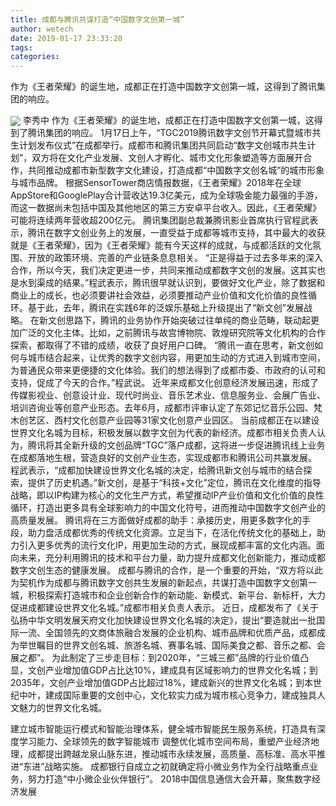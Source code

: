 ```yaml
---
title: 成都与腾讯共谋打造“中国数字文创第一城”
author: wetech
date: 2019-01-17 23:33:20
tags: 
categories: 
---
```

作为《王者荣耀》的诞生地，成都正在打造中国数字文创第一城，这得到了腾讯集团的响应。
<!-- more -->
<img align="center" border="0" src="https://imgcdn.yicai.com/uppics/images/2019/01/2d1384fe4e6046564efe893b31546f16.jpg" />
李秀中
作为《王者荣耀》的诞生地，成都正在打造中国数字文创第一城，这得到了腾讯集团的响应。
1月17日上午，“TGC2019腾讯数字文创节开幕式暨城市共生计划发布仪式”在成都举行。成都市和腾讯集团共同启动“数字文创城市共生计划”，双方将在文化产业发展、文创人才孵化、城市文化形象塑造等方面展开合作，共同推动成都市新型数字文化建设，打造成都“中国数字文创名城”的城市形象与城市品牌。
根据SensorTower商店情报数据，《王者荣耀》2018年在全球AppStore和GooglePlay合计营收达19.3亿美元，成为全球吸金能力最强的手游，而这一数据尚未包括中国及其他地区的第三方安卓平台收入。因此，《王者荣耀》可能将连续两年营收超200亿元。
腾讯集团副总裁兼腾讯影业首席执行官程武表示，腾讯在数字文创业务上的发展，一直受益于成都等城市支持，其中最大的收获就是《王者荣耀》，因为《王者荣耀》能有今天这样的成就，与成都活跃的文化氛围、开放的政策环境、完善的产业链条息息相关。
“正是得益于过去多年来的深入合作，所以今天，我们决定更进一步，共同来推动成都数字文创的发展。这其实也是水到渠成的结果。”程武表示，腾讯很早就认识到，要做好文化产业，除了数据和商业上的成长，也必须要讲社会效益，必须要推动产业价值和文化价值的良性循环。基于此，去年，腾讯在实践6年的泛娱乐基础上升级提出了“新文创”发展战略。
在新文创思路下，腾讯的业务协作开始突破过往单纯的商业范畴，联动起更加广泛的文化主体。比如，之前腾讯与故宫博物院、敦煌研究院等文化机构的合作探索，都取得了不错的成绩，收获了良好用户口碑。
“腾讯一直在思考，新文创如何与城市结合起来，让优秀的数字文创内容，用更加生动的方式进入到城市空间，为普通民众带来更便捷的文化体验。我们的想法得到了成都市委、市政府的认可和支持，促成了今天的合作。”程武说。
近年来成都文化创意经济发展迅速，形成了传媒影视业、创意设计业、现代时尚业、音乐艺术业、信息服务业、会展广告业、培训咨询业等创意产业形态。去年6月，成都市评审认定了东郊记忆音乐公园、梵木创艺区、西村文化创意产业园等31家文化创意产业园区。
当前成都正在以建设世界文化名城为目标，积极发展以数字文创为代表的新经济。成都市相关负责人认为，腾讯将其全新升级的文创品牌“TGC”落户成都，这将进一步促进腾讯线上业务在成都落地生根，营造良好的文创产业生态，实现成都市和腾讯公司共赢发展。
程武表示，“成都加快建设世界文化名城的决定，给腾讯新文创与城市的结合探索，提供了历史机遇。”新文创，是基于“科技+文化”定位，腾讯在文化维度的指导战略，即以IP构建为核心的文化生产方式，希望推动IP产业价值和文化价值的良性循环，打造出更多具有全球影响力的中国文化符号，进而推动中国数字文创产业的高质量发展。
腾讯将在三方面做好成都的助手：承接历史，用更多数字化的手段，助力盘活成都优秀的传统文化资源。立足当下，在活化传统文化的基础上，助力引入更多优秀的流行文化IP，用更加生动的方式，展现成都丰富的文化内涵。面向未来，充分利用腾讯的技术和平台力量，助力提升成都文化创新能力，推动成都数字文创生态的健康发展。
成都与腾讯的合作，是一个重要的开始，“双方将以此为契机作为成都与腾讯数字文创共生发展的新起点，共谋打造中国数字文创第一城，积极探索打造城市和企业创新合作的新动能、新模式、新平台、新标杆，大力促进成都建设世界文化名城。”成都市相关负责人表示。
近日，成都发布了《关于弘扬中华文明发展天府文化加快建设世界文化名城的决定》，提出“要造就出一批国际一流、全国领先的文商体旅融合发展的企业机构、城市品牌和优质产品，成都成为举世瞩目的世界文创名城、旅游名城、赛事名城、国际美食之都、音乐之都、会展之都”。
为此制定了三步走目标：到2020年，“三城三都”品牌的行业价值凸显，文创产业增加值GDP占比达10%，建成具有区域影响力的世界文化名城；到2035年，文创产业增加值GDP占比超过18%，建成新兴的世界文化名城；到本世纪中叶，建成国际重要的文创中心，文化软实力成为城市核心竞争力，建成独具人文魅力的世界文化名城。
 
 
建立城市智能运行模式和智能治理体系，健全城市智能民生服务系统，打造具有深度学习能力、全球领先的数字智能城市
调整优化城市空间布局，重塑产业经济地理，成都提出跨越龙泉山脉东进，推动城市永续发展，高质量、高标准、高水平推进“东进”战略实施。
成都银行自成立之初就确定将小微业务作为全行战略重点业务，努力打造“中小微企业伙伴银行”。
2018中国信息通信大会开幕，聚焦数字经济发展
